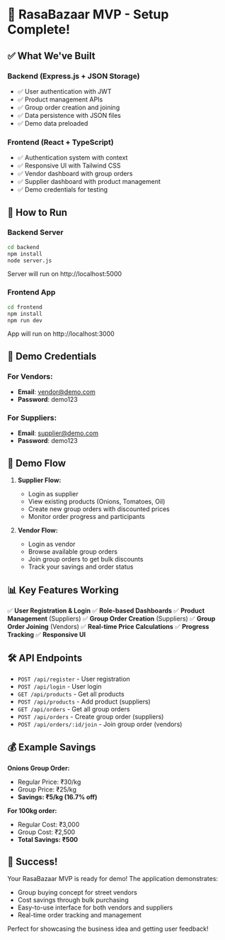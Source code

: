 # 🚀 RasaBazaar MVP - Setup Complete!

## ✅ What We've Built

### Backend (Express.js + JSON Storage)
- ✅ User authentication with JWT
- ✅ Product management APIs
- ✅ Group order creation and joining
- ✅ Data persistence with JSON files
- ✅ Demo data preloaded

### Frontend (React + TypeScript)
- ✅ Authentication system with context
- ✅ Responsive UI with Tailwind CSS
- ✅ Vendor dashboard with group orders
- ✅ Supplier dashboard with product management
- ✅ Demo credentials for testing

## 🔧 How to Run

### Backend Server
```bash
cd backend
npm install
node server.js
```
Server will run on http://localhost:5000

### Frontend App
```bash
cd frontend
npm install
npm run dev
```
App will run on http://localhost:3000

## 🧪 Demo Credentials

### For Vendors:
- **Email**: vendor@demo.com
- **Password**: demo123

### For Suppliers:
- **Email**: supplier@demo.com
- **Password**: demo123

## 🎯 Demo Flow

1. **Supplier Flow:**
   - Login as supplier
   - View existing products (Onions, Tomatoes, Oil)
   - Create new group orders with discounted prices
   - Monitor order progress and participants

2. **Vendor Flow:**
   - Login as vendor
   - Browse available group orders
   - Join group orders to get bulk discounts
   - Track your savings and order status

## 📊 Key Features Working

✅ **User Registration & Login**
✅ **Role-based Dashboards** 
✅ **Product Management** (Suppliers)
✅ **Group Order Creation** (Suppliers)
✅ **Group Order Joining** (Vendors)
✅ **Real-time Price Calculations**
✅ **Progress Tracking**
✅ **Responsive UI**

## 🛠️ API Endpoints

- `POST /api/register` - User registration
- `POST /api/login` - User login
- `GET /api/products` - Get all products
- `POST /api/products` - Add product (suppliers)
- `GET /api/orders` - Get all group orders
- `POST /api/orders` - Create group order (suppliers)
- `POST /api/orders/:id/join` - Join group order (vendors)

## 💰 Example Savings

**Onions Group Order:**
- Regular Price: ₹30/kg
- Group Price: ₹25/kg
- **Savings: ₹5/kg (16.7% off)**

**For 100kg order:**
- Regular Cost: ₹3,000
- Group Cost: ₹2,500
- **Total Savings: ₹500**

## 🎉 Success!

Your RasaBazaar MVP is ready for demo! The application demonstrates:
- Group buying concept for street vendors
- Cost savings through bulk purchasing
- Easy-to-use interface for both vendors and suppliers
- Real-time order tracking and management

Perfect for showcasing the business idea and getting user feedback!
